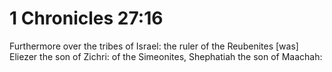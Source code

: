 # 1 Chronicles 27:16

Furthermore over the tribes of Israel: the ruler of the Reubenites [was] Eliezer the son of Zichri: of the Simeonites, Shephatiah the son of Maachah: